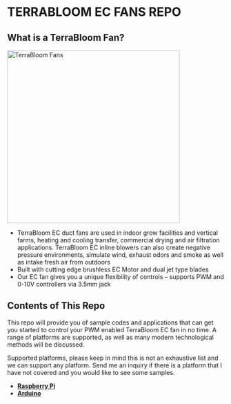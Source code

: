 # TERRABLOOM EC FANS REPO

## What is a TerraBloom Fan?
<img src="Fan_Explode.png"
    alt="TerraBloom Fans"
    style="height: 400px;">
- TerraBloom EC duct fans are used in indoor grow facilities and vertical farms, heating and cooling transfer, commercial drying and air filtration applications. TerraBloom EC inline blowers can also create negative pressure environments, simulate wind, exhaust odors and smoke as well as intake fresh air from outdoors
- Built with cutting edge brushless EC Motor and dual jet type blades
- Our EC fan gives you a unique flexibility of controls – supports PWM and 0-10V controllers via 3.5mm jack

## Contents of This Repo
This repo will provide you of sample codes and applications that can get you started to control your PWM enabled TerraBloom EC fan in no time. A range of platforms are supported, as well as many modern technological methods will be discussed.

Supported platforms, please keep in mind this is not an exhaustive list and we can support any platform. Send me an inquiry if there is a platform that I have not covered and you would like to see some samples.

- [**Raspberry Pi**](raspberry_pi_platform/README.md)
- [**Arduino**](arduino_platform/README.md)

